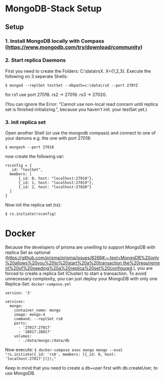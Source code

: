 # MongoDB-Stack Setup

## Setup

### 1. Install MongoDB locally with Compass (https://www.mongodb.com/try/download/community)

### 2. Start replica Daemons

First you need to create the Folders: C:\data\rsX.  X={1,2,3}. Execute the following on 3 seperate Shells:
```
$ mongod --replSet testSet --dbpath=c:\data\rsX --port 270YZ
```
for rs1 use port 27018. rs2 -> 27019. rs3 -> 27020.

(You can ignore the Error: "Cannot use non-local read concern until replica set is finished initializing.", because you haven't init. your testSet yet.)

### 3. init replica set

Open another Shell (or use the mongodb compass) and connect to one of your damons e.g. the one with port 27018: 
```
$ mongosh --port 27018
```
now create the following var:
```
rsconfig = {
  _id: "testSet",
  members: [
      {_id: 0, host: "localhost:27018"},
      {_id: 1, host: "localhost:27019"},
      {_id: 2, host: "localhost:27020"}
  ]
}
```
Now init the replica set (rs):
```
$ rs.initiate(rsconfig)
```

# Docker
Because the developers of prisma are unwilling to support MongoDB with replica Set as optional (https://github.com/prisma/prisma/issues/8266#:~:text=MongoDB%20only%20allows%20you%20to%20start%20a%20transaction,the%20requirement%20of%20needing%20a%20replica%20set%20configured.), you are forced to create a replica Set (Cluster) to start a transaction. To avoid unnecessary complexity, you can just deploy your MongoDB with only one Replica-Set:
```docker-compose.yml```
```
version: '3'

services:
  mongo:
    container_name: mongo
    image: mongo:4
    command: --replSet rs0
    ports:
      - '27017:27017'
      - '28017:28017'
    volumes:
      - ./data/mongo:/data/db
```

Now execute: ```$ docker-compose exec mongo mongo --eval "rs.initiate({_id: 'rs0', members: [{_id: 0, host: 'localhost:27017'}]});"```

Keep in mind that you need to create a db+user first with db.createUser, to use MongoDB.
